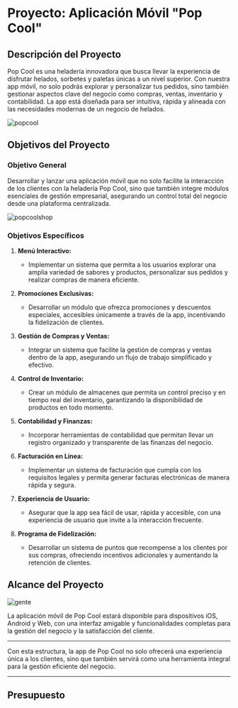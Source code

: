 # Proyecto: Aplicación Móvil "Pop Cool"

## Descripción del Proyecto

Pop Cool es una heladería innovadora que busca llevar la experiencia de disfrutar helados, sorbetes y paletas únicas a un nivel superior. Con nuestra app móvil, no solo podrás explorar y personalizar tus pedidos, sino también gestionar aspectos clave del negocio como compras, ventas, inventario y contabilidad. La app está diseñada para ser intuitiva, rápida y alineada con las necesidades modernas de un negocio de helados.

![popcool](https://github.com/user-attachments/assets/e1cee1e0-2c8d-47b3-aba5-7cc8579210e9)


## Objetivos del Proyecto

### Objetivo General
Desarrollar y lanzar una aplicación móvil que no solo facilite la interacción de los clientes con la heladería Pop Cool, sino que también integre módulos esenciales de gestión empresarial, asegurando un control total del negocio desde una plataforma centralizada.

![popcoolshop](https://github.com/user-attachments/assets/4aa413dd-2df0-454b-a714-3bf75aaa57e2)

### Objetivos Específicos
1. **Menú Interactivo:**
   - Implementar un sistema que permita a los usuarios explorar una amplia variedad de sabores y productos, personalizar sus pedidos y realizar compras de manera eficiente.
   
2. **Promociones Exclusivas:**
   - Desarrollar un módulo que ofrezca promociones y descuentos especiales, accesibles únicamente a través de la app, incentivando la fidelización de clientes.

3. **Gestión de Compras y Ventas:**
   - Integrar un sistema que facilite la gestión de compras y ventas dentro de la app, asegurando un flujo de trabajo simplificado y efectivo.

4. **Control de Inventario:**
   - Crear un módulo de almacenes que permita un control preciso y en tiempo real del inventario, garantizando la disponibilidad de productos en todo momento.

5. **Contabilidad y Finanzas:**
   - Incorporar herramientas de contabilidad que permitan llevar un registro organizado y transparente de las finanzas del negocio.

6. **Facturación en Línea:**
   - Implementar un sistema de facturación que cumpla con los requisitos legales y permita generar facturas electrónicas de manera rápida y segura.

7. **Experiencia de Usuario:**
   - Asegurar que la app sea fácil de usar, rápida y accesible, con una experiencia de usuario que invite a la interacción frecuente.

8. **Programa de Fidelización:**
   - Desarrollar un sistema de puntos que recompense a los clientes por sus compras, ofreciendo incentivos adicionales y aumentando la retención de clientes.

## Alcance del Proyecto

![gente](https://github.com/user-attachments/assets/abfd18c6-20cf-4f75-bdaf-9d9a676a0d4d)


La aplicación móvil de Pop Cool estará disponible para dispositivos iOS, Android y Web, con una interfaz amigable y funcionalidades completas para la gestión del negocio y la satisfacción del cliente.

---

Con esta estructura, la app de Pop Cool no solo ofrecerá una experiencia única a los clientes, sino que también servirá como una herramienta integral para la gestión eficiente del negocio.

---

## Presupuesto

